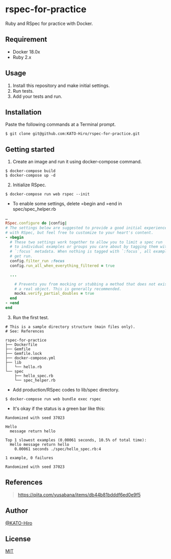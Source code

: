 # rspec-for-practice

Ruby and RSpec for practice with Docker.

## Requirement

- Docker 18.0x
- Ruby 2.x

## Usage

1. Install this repository and make initial settings.
2. Run tests.
3. Add your tests and run.

## Installation

Paste the following commands at a Terminal prompt.

```terminal:
$ git clone git@github.com:KATO-Hiro/rspec-for-practice.git
```

## Getting started

1. Create an image and run it using docker-compose command.

```terminal
$ docker-compose build
$ docker-compose up -d
```

2. Initialize RSpec.

```terminal
$ docker-compose run web rspec --init
```

+ To enable some settings, delete =begin and =end in spec/spec_helper.rb

```ruby
…
RSpec.configure do |config|
# The settings below are suggested to provide a good initial experience
# with RSpec, but feel free to customize to your heart's content.
- =begin
  # These two settings work together to allow you to limit a spec run
  # to individual examples or groups you care about by tagging them with
  # `:focus` metadata. When nothing is tagged with `:focus`, all examples
  # get run.
  config.filter_run :focus
  config.run_all_when_everything_filtered = true

  ...

    # Prevents you from mocking or stubbing a method that does not exist on
    # a real object. This is generally recommended.
    mocks.verify_partial_doubles = true
  end
- =end
end
```

3. Run the first test.

```
# This is a sample directory structure (main files only).
# See: References

rspec-for-practice
├── Dockerfile
├── Gemfile
├── Gemfile.lock
├── docker-compose.yml
├── lib
│   └── hello.rb
└── spec
    ├── hello_spec.rb
    └── spec_helper.rb
```

+ Add production/RSpec codes to lib/spec directory.

```terminal
$ docker-compose run web bundle exec rspec
```

+ It's okay if the status is a green bar like this:

```terminal
Randomized with seed 37023

Hello
  message return hello

Top 1 slowest examples (0.00061 seconds, 10.5% of total time):
  Hello message return hello
    0.00061 seconds ./spec/hello_spec.rb:4

1 example, 0 failures

Randomized with seed 37023
```

## References

> https://qiita.com/yusabana/items/db44b81bdddf6ed0e9f5

## Author

[@KATO-Hiro](https://twitter.com/k_hiro1818)

## License

[MIT](http://KATO-Hiro.mit-license.org)
